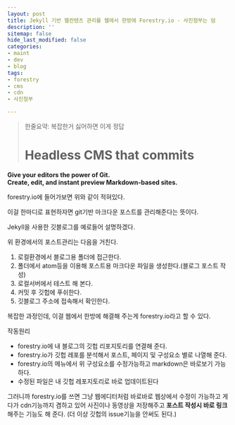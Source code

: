 ```yaml
---
layout: post
title: Jekyll 기반 웹컨텐츠 관리를 웹에서 한방에 Forestry.io - 사진첨부는 덤
description: ''
sitemap: false
hide_last_modified: false
categories:
- maint
- dev
- blog
tags:
- forestry
- cms
- cdn
- 사진첨부

---
```

> 한줄요약: 복잡한거 싫어하면 이게 정답
>
> # Headless CMS that **commits**

**Give your editors the power of Git.  
Create, edit, and instant preview Markdown-based sites.**

forestry.io에 들어가보면 위와 같이 적혀있다.

이걸 한마디로 표현하자면 git기반 마크다운 포스트를 관리해준다는 뜻이다.

Jekyll을 사용한 깃블로그를 예로들어 설명하겠다.

위 환경에서의 포스트관리는 다음을 거친다.

1. 로컬환경에서 블로그용 폴더에 접근한다.
2. 폴더에서 atom등을 이용해 포스트용 마크다운 파일을 생성한다.(블로그 포스트 작성)
3. 로컬서버에서 테스트 해 본다.
4. 커밋 후 깃헙에 푸쉬한다.
5. 깃블로그 주소에 접속해서 확인한다.

복잡한 과정인데, 이걸 웹에서 한방에 해결해 주는게 forestry.io라고 할 수 있다.

작동원리

* forestry.io에 내 블로그의 깃헙 리포지토리를 연결해 준다.
* forestry.io가 깃헙 레포를 분석해서 포스트, 페이지 및 구성요소 별로 나열해 준다.
* forestry.io의 메뉴에서 위 구성요소를 수정가능하고 markdown은 바로보기 가능하다.
* 수정된 파일은 내 깃헙 레포지토리로 바로 업데이트된다

그러니까 forestry.io를 쓰면 그냥 웹에디터처럼 바로바로 웹상에서 수정이 가능하고 게다가 cdn기능까지 겸하고 있어 사진이나 동영상을 저장해주고 **포스트 작성시 바로 링크**해주는 기능도 해 준다. (더 이상 깃헙의 issue기능을 안써도 된다.)